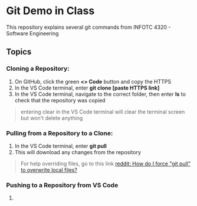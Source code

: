 # Git Demo in Class

This repository explains several git commands from INFOTC 4320 - Software Engineering

## Topics

### Cloning a Repository:
1. On GitHub, click the green **<> Code** button and copy the HTTPS
2. In the VS Code terminal, enter **git clone [paste HTTPS link]**
3. In the VS Code terminal, navigate to the correct folder, then enter **ls** to check that the repository was copied
> entering clear in the VS Code terminal will clear the terminal screen but won't delete anything

### Pulling from a Repository to a Clone:
1. In the VS Code terminal, enter **git pull**
2. This will download any changes from the repository
> For help overriding files, go to this link [reddit: How do I force "git pull" to overwrite local files?](https://stackoverflow.com/questions/1125968/how-do-i-force-git-pull-to-overwrite-local-files)

### Pushing to a Repository from VS Code
1. 
